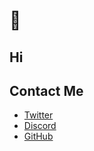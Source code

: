 # 👋

## Hi

## Contact Me 
- [Twitter](https://twitter.com/appleshoops)
- [Discord](discord.gg/4HY7xY5p)
- [GitHub](https://github.com/appleshoops)
